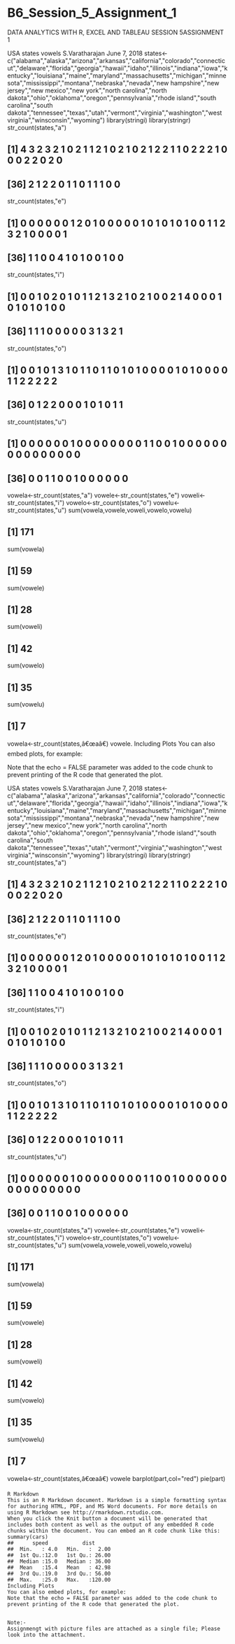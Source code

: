 # B6_Session_5_Assignment_1
DATA ANALYTICS WITH R, EXCEL AND TABLEAU SESSION 5ASSIGNMENT 1

USA states vowels
S.Varatharajan
June 7, 2018
states<-c("alabama","alaska","arizona","arkansas","california","colorado","connecticut","delaware","florida","georgia","hawaii","idaho","illinois","indiana","iowa","kentucky","louisiana","maine","maryland","massachusetts","michigan","minnesota","mississippi","montana","nebraska","nevada","new hampshire","new jersey","new mexico","new york","north carolina","north dakota","ohio","oklahoma","oregon","pennsylvania","rhode island","south carolina","south dakota","tennessee","texas","utah","vermont","virginia","washington","west virginia","winsconsin","wyoming")
library(stringi)
library(stringr)
str_count(states,"a")
##  [1] 4 3 2 3 2 1 0 2 1 1 2 1 0 2 1 0 2 1 2 2 1 1 0 2 2 2 1 0 0 0 2 2 0 2 0
## [36] 2 1 2 2 0 1 1 0 1 1 1 0 0
str_count(states,"e")
##  [1] 0 0 0 0 0 0 1 2 0 1 0 0 0 0 0 1 0 1 0 1 0 1 0 0 1 1 2 3 2 1 0 0 0 0 1
## [36] 1 1 0 0 4 1 0 1 0 0 1 0 0
str_count(states,"i")
##  [1] 0 0 1 0 2 0 1 0 1 1 2 1 3 2 1 0 2 1 0 0 2 1 4 0 0 0 1 0 1 0 1 0 1 0 0
## [36] 1 1 1 0 0 0 0 0 3 1 3 2 1
str_count(states,"o")
##  [1] 0 0 1 0 1 3 1 0 1 1 0 1 1 0 1 0 1 0 0 0 0 1 0 1 0 0 0 0 1 1 2 2 2 2 2
## [36] 0 1 2 2 0 0 0 1 0 1 0 1 1
str_count(states,"u")
##  [1] 0 0 0 0 0 0 1 0 0 0 0 0 0 0 0 1 1 0 0 1 0 0 0 0 0 0 0 0 0 0 0 0 0 0 0
## [36] 0 0 1 1 0 0 1 0 0 0 0 0 0
vowela<-str_count(states,"a")
vowele<-str_count(states,"e")
voweli<-str_count(states,"i")
vowelo<-str_count(states,"o")
vowelu<-str_count(states,"u")
sum(vowela,vowele,voweli,vowelo,vowelu)
## [1] 171
sum(vowela)
## [1] 59
sum(vowele)
## [1] 28
sum(voweli)
## [1] 42
sum(vowelo)
## [1] 35
sum(vowelu)
## [1] 7
vowela<-str_count(states,â€œaâ€) vowele.
Including Plots
You can also embed plots, for example:

Note that the echo = FALSE parameter was added to the code chunk to prevent printing of the R code that generated the plot.


USA states vowels
S.Varatharajan
June 7, 2018
states<-c("alabama","alaska","arizona","arkansas","california","colorado","connecticut","delaware","florida","georgia","hawaii","idaho","illinois","indiana","iowa","kentucky","louisiana","maine","maryland","massachusetts","michigan","minnesota","mississippi","montana","nebraska","nevada","new hampshire","new jersey","new mexico","new york","north carolina","north dakota","ohio","oklahoma","oregon","pennsylvania","rhode island","south carolina","south dakota","tennessee","texas","utah","vermont","virginia","washington","west virginia","winsconsin","wyoming")
library(stringi)
library(stringr)
str_count(states,"a")
##  [1] 4 3 2 3 2 1 0 2 1 1 2 1 0 2 1 0 2 1 2 2 1 1 0 2 2 2 1 0 0 0 2 2 0 2 0
## [36] 2 1 2 2 0 1 1 0 1 1 1 0 0
str_count(states,"e")
##  [1] 0 0 0 0 0 0 1 2 0 1 0 0 0 0 0 1 0 1 0 1 0 1 0 0 1 1 2 3 2 1 0 0 0 0 1
## [36] 1 1 0 0 4 1 0 1 0 0 1 0 0
str_count(states,"i")
##  [1] 0 0 1 0 2 0 1 0 1 1 2 1 3 2 1 0 2 1 0 0 2 1 4 0 0 0 1 0 1 0 1 0 1 0 0
## [36] 1 1 1 0 0 0 0 0 3 1 3 2 1
str_count(states,"o")
##  [1] 0 0 1 0 1 3 1 0 1 1 0 1 1 0 1 0 1 0 0 0 0 1 0 1 0 0 0 0 1 1 2 2 2 2 2
## [36] 0 1 2 2 0 0 0 1 0 1 0 1 1
str_count(states,"u")
##  [1] 0 0 0 0 0 0 1 0 0 0 0 0 0 0 0 1 1 0 0 1 0 0 0 0 0 0 0 0 0 0 0 0 0 0 0
## [36] 0 0 1 1 0 0 1 0 0 0 0 0 0
vowela<-str_count(states,"a")
vowele<-str_count(states,"e")
voweli<-str_count(states,"i")
vowelo<-str_count(states,"o")
vowelu<-str_count(states,"u")
sum(vowela,vowele,voweli,vowelo,vowelu)
## [1] 171
sum(vowela)
## [1] 59
sum(vowele)
## [1] 28
sum(voweli)
## [1] 42
sum(vowelo)
## [1] 35
sum(vowelu)
## [1] 7
vowela<-str_count(states,â€œaâ€) vowele 
barplot(part,col="red")
 pie(part)
 ```
R Markdown
This is an R Markdown document. Markdown is a simple formatting syntax for authoring HTML, PDF, and MS Word documents. For more details on using R Markdown see http://rmarkdown.rstudio.com.
When you click the Knit button a document will be generated that includes both content as well as the output of any embedded R code chunks within the document. You can embed an R code chunk like this:
summary(cars)
##      speed           dist       
##  Min.   : 4.0   Min.   :  2.00  
##  1st Qu.:12.0   1st Qu.: 26.00  
##  Median :15.0   Median : 36.00  
##  Mean   :15.4   Mean   : 42.98  
##  3rd Qu.:19.0   3rd Qu.: 56.00  
##  Max.   :25.0   Max.   :120.00
Including Plots
You can also embed plots, for example:
 Note that the echo = FALSE parameter was added to the code chunk to prevent printing of the R code that generated the plot.
 
 
 Note:-
 Assignmengt with picture files are attached as a single file; Please look into the attachment.








